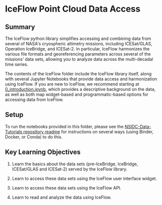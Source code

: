 # IceFlow Point Cloud Data Access

## Summary

The IceFlow python library simplifies accessing and combining data from several of NASA's cryospheric altimetry missions, including ICESat/GLAS, Operation IceBridge, and ICESat-2. In particular, IceFlow harmonizes the various file formats and georeferencing parameters across several of the missions' data sets, allowing you to analyze data across the multi-decadal time series.

The contents of the IceFlow folder include the IceFlow library itself, along with several Jupyter Notebooks that provide data access and harmonization using IceFlow. If you are new to IceFlow, we recommend starting at [0_introduction.ipynb](https://github.com/nsidc/NSIDC-Data-Tutorials/blob/main/notebooks/iceflow/0_introduction.ipynb), which provides a descriptive background on the data, as well as both map widget-based and programmatic-based options for accessing data from IceFlow.

## Setup

To run the notebooks provided in this folder, please see the [NSIDC-Data-Tutorials repository readme](https://github.com/nsidc/NSIDC-Data-Tutorials#readme) for instructions on several ways (using Binder, Docker, or Conda) to do this.

## Key Learning Objectives

1. Learn the basics about the data sets (pre-IceBridge, IceBridge, ICESat/GLAS and ICESat-2) served by the IceFlow library.

2. Learn to access these data sets using the IceFlow user interface widget.

3. Learn to access these data sets using the IceFlow API.

4. Learn to read and analyze the data using IceFlow.

